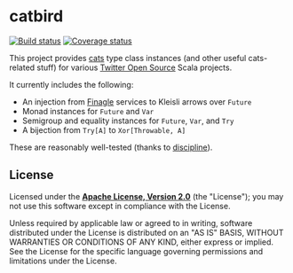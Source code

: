 # catbird

[![Build status](https://img.shields.io/travis/travisbrown/catbird/master.svg)](http://travis-ci.org/travisbrown/catbird) [![Coverage status](https://img.shields.io/coveralls/travisbrown/catbird/master.svg)](https://coveralls.io/r/travisbrown/catbird?branch=master)

This project provides [cats](https://github.com/non/cats) type class instances (and other useful
cats-related stuff) for various [Twitter Open Source](https://twitter.com/twitteross) Scala
projects.

It currently includes the following:

* An injection from [Finagle](https://github.com/twitter/finagle) services to Kleisli arrows over
  `Future`
* Monad instances for `Future` and `Var`
* Semigroup and equality instances for `Future`, `Var`, and `Try`
* A bijection from `Try[A]` to `Xor[Throwable, A]`

These are reasonably well-tested (thanks to [discipline](https://github.com/typelevel/discipline)).

## License

Licensed under the **[Apache License, Version 2.0](http://www.apache.org/licenses/LICENSE-2.0)** (the "License");
you may not use this software except in compliance with the License.

Unless required by applicable law or agreed to in writing, software
distributed under the License is distributed on an "AS IS" BASIS,
WITHOUT WARRANTIES OR CONDITIONS OF ANY KIND, either express or implied.
See the License for the specific language governing permissions and
limitations under the License.
